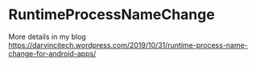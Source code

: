 # RuntimeProcessNameChange
More details in my blog https://darvincitech.wordpress.com/2019/10/31/runtime-process-name-change-for-android-apps/
